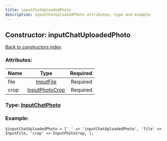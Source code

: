 ```yaml
---
title: inputChatUploadedPhoto
description: inputChatUploadedPhoto attributes, type and example
---
```

## Constructor: inputChatUploadedPhoto  
[Back to constructors index](index.md)



### Attributes:

| Name     |    Type       | Required |
|----------|:-------------:|---------:|
|file|[InputFile](../types/InputFile.md) | Required|
|crop|[InputPhotoCrop](../types/InputPhotoCrop.md) | Required|



### Type: [InputChatPhoto](../types/InputChatPhoto.md)


### Example:

```
$inputChatUploadedPhoto = ['_' => 'inputChatUploadedPhoto', 'file' => InputFile, 'crop' => InputPhotoCrop, ];
```  

